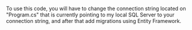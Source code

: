 To use this code, you will have to change the connection string located on "Program.cs" that is currently pointing to my local SQL Server to your connection string, and after that add migrations using Entity Framework.
